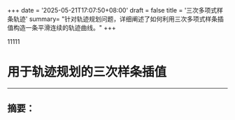 +++
date = '2025-05-21T17:07:50+08:00'
draft = false
title = '三次多项式样条轨迹'
summary= "针对轨迹规划问题，详细阐述了如何利用三次多项式样条插值构造一条平滑连续的轨迹曲线。"
+++

11111

# 用于轨迹规划的三次样条插值

---

## **摘要：**


